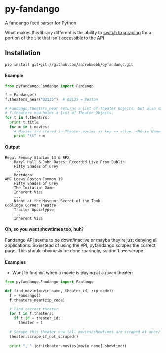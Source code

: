 # py-fandango
A fandango feed parser for Python

What makes this library different is the ability to [switch to scraping](https://github.com/androbwebb/pyfandango/blob/master/README.md#oh-so-you-want-showtimes-too-huh) for a portion of the site that isn't accessible to the API

## Installation
`pip install git+git://github.com/androbwebb/pyfandango.git`

#### Example
```python
from pyfandango.Fandango import Fandango

f = Fandango()
f.theaters_near("02135")  # 02135 = Boston

# Fandango.theaters_near returns a list of Theater Objects, but also saves it in the instance.theaters list
# f.theaters now holds a list of Theater Objects.
for t in f.theaters:
  print t.title
  for m in t.movies:
    # Movies are stored in Theater.movies as key => value. <Movie Name> => <Movie Object>. For quick lookups
    print "\t" + m
```

#### Output
```
Regal Fenway Stadium 13 & RPX
	Daryl Hall & John Oates: Recorded Live From Dublin
	Fifty Shades of Grey
	...
	Mortdecai
AMC Loews Boston Common 19
	Fifty Shades of Grey
	The Imitation Game
	Inherent Vice
	...
	Night at the Museum: Secret of the Tomb
Coolidge Corner Theatre
	Trailer Apocalypse
	...
	Inherent Vice
````


#### Oh, so you want showtimes too, huh?
Fandango API seems to be down/inactive or maybe they're just denying all applications. So instead of using the API, pyfandango scrapes the correct page. This should obviously be done sparingly, so don't overscrape.

#### Examples
- Want to find out when a movie is playing at a given theater:
```python
from pyfandango.Fandango import Fandango

def find_movie(movie_name, theater_id, zip_code):
  f = Fandango()
  f.theaters_near(zip_code)

  # Find correct theater
  for t in f.theaters:
    if t.id = theater_id:
      theater = t
  
  # Scrape this theater now (all movies/showtimes are scraped at once)
  theater.scrape_if_not_scraped()
  
  print ", ".join(theater.movies[movie_name].showtimes)
```
